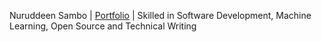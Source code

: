 Nuruddeen Sambo | [Portfolio](https://portfolio-pi-nine-13.vercel.app/) | Skilled in Software Development, Machine Learning, Open Source and Technical Writing

